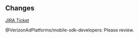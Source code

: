 <!-- Please describe all the changes that were done in this PR. -->
## Changes

<!-- Remove this if there is no ticket for this PR. -->
[JIRA Ticket](xxx)

@VerizonAdPlatforms/mobile-sdk-developers: Please review.



